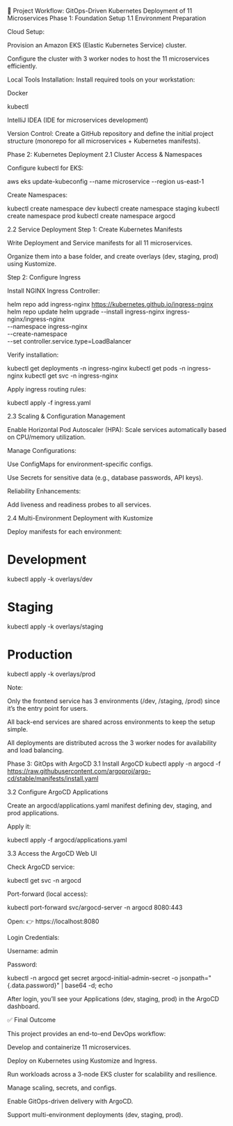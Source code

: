 🚀 Project Workflow: GitOps-Driven Kubernetes Deployment of 11 Microservices
Phase 1: Foundation Setup
1.1 Environment Preparation

Cloud Setup:

Provision an Amazon EKS (Elastic Kubernetes Service) cluster.

Configure the cluster with 3 worker nodes to host the 11 microservices efficiently.

Local Tools Installation:
Install required tools on your workstation:

Docker

kubectl

IntelliJ IDEA (IDE for microservices development)

Version Control:
Create a GitHub repository and define the initial project structure (monorepo for all microservices + Kubernetes manifests).

Phase 2: Kubernetes Deployment
2.1 Cluster Access & Namespaces

Configure kubectl for EKS:

aws eks update-kubeconfig --name microservice --region us-east-1


Create Namespaces:

kubectl create namespace dev
kubectl create namespace staging
kubectl create namespace prod
kubectl create namespace argocd

2.2 Service Deployment
Step 1: Create Kubernetes Manifests

Write Deployment and Service manifests for all 11 microservices.

Organize them into a base folder, and create overlays (dev, staging, prod) using Kustomize.

Step 2: Configure Ingress

Install NGINX Ingress Controller:

helm repo add ingress-nginx https://kubernetes.github.io/ingress-nginx
helm repo update
helm upgrade --install ingress-nginx ingress-nginx/ingress-nginx \
--namespace ingress-nginx \
--create-namespace \
--set controller.service.type=LoadBalancer


Verify installation:

kubectl get deployments -n ingress-nginx
kubectl get pods -n ingress-nginx
kubectl get svc -n ingress-nginx


Apply ingress routing rules:

kubectl apply -f ingress.yaml

2.3 Scaling & Configuration Management

Enable Horizontal Pod Autoscaler (HPA):
Scale services automatically based on CPU/memory utilization.

Manage Configurations:

Use ConfigMaps for environment-specific configs.

Use Secrets for sensitive data (e.g., database passwords, API keys).

Reliability Enhancements:

Add liveness and readiness probes to all services.

2.4 Multi-Environment Deployment with Kustomize

Deploy manifests for each environment:

# Development
kubectl apply -k overlays/dev

# Staging
kubectl apply -k overlays/staging

# Production
kubectl apply -k overlays/prod


Note:

Only the frontend service has 3 environments (/dev, /staging, /prod) since it’s the entry point for users.

All back-end services are shared across environments to keep the setup simple.

All deployments are distributed across the 3 worker nodes for availability and load balancing.

Phase 3: GitOps with ArgoCD
3.1 Install ArgoCD
kubectl apply -n argocd -f https://raw.githubusercontent.com/argoproj/argo-cd/stable/manifests/install.yaml

3.2 Configure ArgoCD Applications

Create an argocd/applications.yaml manifest defining dev, staging, and prod applications.

Apply it:

kubectl apply -f argocd/applications.yaml

3.3 Access the ArgoCD Web UI

Check ArgoCD service:

kubectl get svc -n argocd


Port-forward (local access):

kubectl port-forward svc/argocd-server -n argocd 8080:443


Open: 👉 https://localhost:8080

Login Credentials:

Username: admin

Password:

kubectl -n argocd get secret argocd-initial-admin-secret -o jsonpath="{.data.password}" | base64 -d; echo


After login, you’ll see your Applications (dev, staging, prod) in the ArgoCD dashboard.

✅ Final Outcome

This project provides an end-to-end DevOps workflow:

Develop and containerize 11 microservices.

Deploy on Kubernetes using Kustomize and Ingress.

Run workloads across a 3-node EKS cluster for scalability and resilience.

Manage scaling, secrets, and configs.

Enable GitOps-driven delivery with ArgoCD.

Support multi-environment deployments (dev, staging, prod).